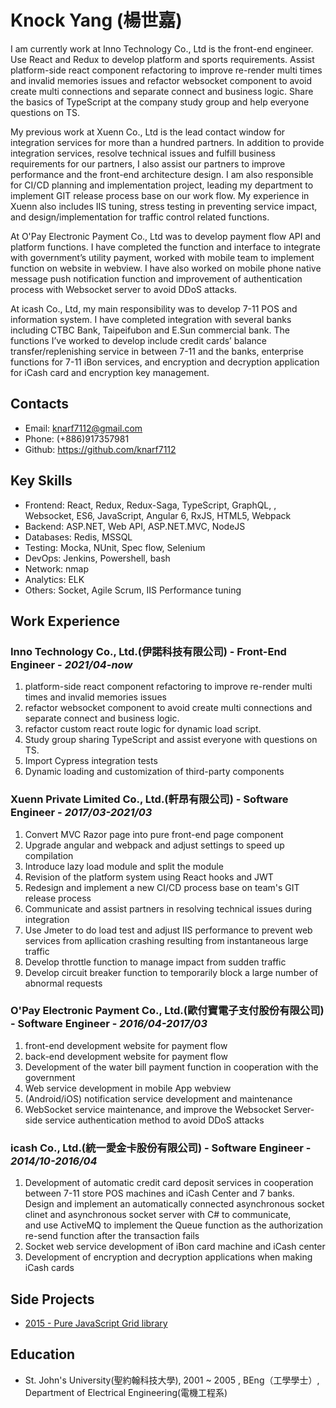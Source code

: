 # Knock Yang (楊世嘉)

I am currently work at Inno Technology Co., Ltd is the front-end engineer.
Use React and Redux to develop platform and sports requirements.
Assist platform-side react component refactoring to improve re-render multi times and invalid memories issues and refactor websocket component to avoid create multi connections and separate connect and business logic.
Share the basics of TypeScript at the company study group and help everyone questions on TS.

My previous work at Xuenn Co., Ltd is the lead contact window for integration services for more than a hundred partners. In addition to provide integration services, resolve technical issues and fulfill business requirements for our partners, I also assist our partners to improve performance and the front-end architecture design. I am also responsible for CI/CD planning and implementation project, leading my department to implement GIT release process base on our work flow. My experience in Xuenn also includes IIS tuning, stress testing in preventing service impact, and design/implementation for traffic control related functions.

At O'Pay Electronic Payment Co., Ltd was to develop payment flow API and platform functions.
I have completed the function and interface to integrate with government’s utility payment, worked with mobile team to implement function on website in webview. I have also worked on mobile phone native message push notification function and improvement of authentication process with Websocket server to avoid DDoS attacks.

At icash Co., Ltd, my main responsibility was to develop 7-11 POS and information system. I have completed integration with several banks including CTBC Bank, Taipeifubon and E.Sun commercial bank. The functions I’ve worked to develop include credit cards’ balance transfer/replenishing service in between 7-11 and the banks, enterprise functions for 7-11 iBon services, and encryption and decryption application for iCash card and encryption key management.

## Contacts

- Email: knarf7112@gmail.com
- Phone: (+886)917357981
- Github: <https://github.com/knarf7112>

## Key Skills

- Frontend: React, Redux, Redux-Saga, TypeScript, GraphQL, , Websocket, ES6, JavaScript, Angular 6, RxJS, HTML5, Webpack
- Backend: ASP.NET, Web API, ASP.NET.MVC, NodeJS
- Databases: Redis, MSSQL
- Testing: Mocka, NUnit, Spec flow, Selenium
- DevOps: Jenkins, Powershell, bash
- Network: nmap
- Analytics: ELK
- Others: Socket, Agile Scrum, IIS Performance tuning

## Work Experience

### Inno Technology Co., Ltd.(伊諾科技有限公司) - Front-End Engineer - _2021/04-now_
  1. platform-side react component refactoring to improve re-render multi times and invalid memories issues
  2. refactor websocket component to avoid create multi connections and separate connect and business logic.
  3. refactor custom react route logic for dynamic load script.
  4. Study group sharing TypeScript and assist everyone with questions on TS.
  5. Import Cypress integration tests
  6. Dynamic loading and customization of third-party components

### Xuenn Private Limited Co., Ltd.(軒昂有限公司) - Software Engineer - _2017/03-2021/03_
  1. Convert MVC Razor page into pure front-end page component
  2. Upgrade angular and webpack and adjust settings to speed up compilation
  3. Introduce lazy load module and split the module
  4. Revision of the platform system using React hooks and JWT
  5. Redesign and implement a new CI/CD process base on team's GIT release process
  6. Communicate and assist partners in resolving technical issues during integration
  7. Use Jmeter to do load test and adjust IIS performance to prevent web services from apllication crashing resulting from instantaneous large traffic
  8. Develop throttle function to manage impact from sudden traffic
  9. Develop circuit breaker function to temporarily block a large number of abnormal requests

###  O'Pay Electronic Payment Co., Ltd.(歐付寶電子支付股份有限公司) - Software Engineer - _2016/04-2017/03_
  1. front-end development website for payment flow
  2. back-end development website for payment flow
  3. Development of the water bill payment function in cooperation with the government
  4. Web service development in mobile App webview
  5. (Android/iOS) notification service development and maintenance
  6. WebSocket service maintenance, and improve the Websocket Server-side service authentication method to avoid DDoS attacks

### icash Co., Ltd.(統一愛金卡股份有限公司) - Software Engineer - _2014/10-2016/04_
  1. Development of automatic credit card deposit services in cooperation between 7-11 store POS machines and iCash Center and 7 banks.  
     Design and implement an automatically connected asynchronous socket clinet and asynchronous socket server with C# to communicate,  
     and use ActiveMQ to implement the Queue function as the authorization re-send function after the transaction fails
  2. Socket web service development of iBon card machine and iCash center
  3. Development of encryption and decryption applications when making iCash cards


## Side Projects

- [2015 - Pure JavaScript Grid library](https://knarf7112.github.io/)

## Education

- St. John's University(聖約翰科技大學), 2001 ~ 2005 , BEng（工學學士）, Department of Electrical Engineering(電機工程系)


